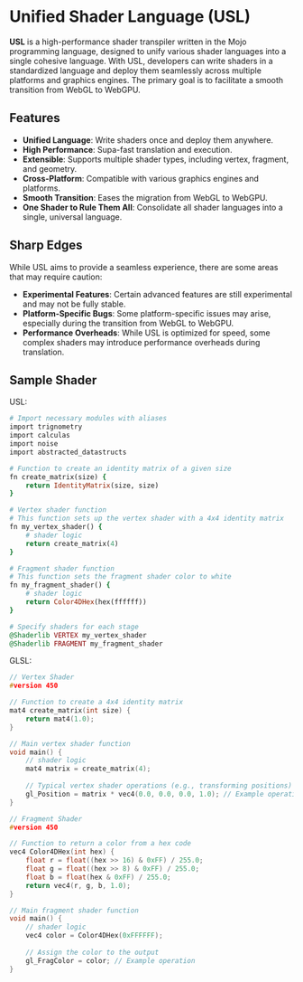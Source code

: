 # Unified Shader Language (USL)

**USL** is a high-performance shader transpiler written in the Mojo programming language, designed to unify various shader languages into a single cohesive language. With USL, developers can write shaders in a standardized language and deploy them seamlessly across multiple platforms and graphics engines. The primary goal is to facilitate a smooth transition from WebGL to WebGPU.

## Features

- **Unified Language**: Write shaders once and deploy them anywhere.
- **High Performance**: Supa-fast translation and execution.
- **Extensible**: Supports multiple shader types, including vertex, fragment, and geometry.
- **Cross-Platform**: Compatible with various graphics engines and platforms.
- **Smooth Transition**: Eases the migration from WebGL to WebGPU.
- **One Shader to Rule Them All**: Consolidate all shader languages into a single, universal language.

## Sharp Edges

While USL aims to provide a seamless experience, there are some areas that may require caution:

* **Experimental Features**: Certain advanced features are still experimental and may not be fully stable.
* **Platform-Specific Bugs**: Some platform-specific issues may arise, especially during the transition from WebGL to WebGPU.
* **Performance Overheads**: While USL is optimized for speed, some complex shaders may introduce performance overheads during translation.

## Sample Shader

USL:

```ruby
# Import necessary modules with aliases
import trignometry
import calculas
import noise
import abstracted_datastructs

# Function to create an identity matrix of a given size
fn create_matrix(size) {
    return IdentityMatrix(size, size)
}

# Vertex shader function
# This function sets up the vertex shader with a 4x4 identity matrix
fn my_vertex_shader() {
    # shader logic
    return create_matrix(4)
}

# Fragment shader function
# This function sets the fragment shader color to white
fn my_fragment_shader() {
    # shader logic
    return Color4DHex(hex(ffffff))
}

# Specify shaders for each stage
@Shaderlib VERTEX my_vertex_shader
@Shaderlib FRAGMENT my_fragment_shader

```
GLSL:

```c
// Vertex Shader
#version 450

// Function to create a 4x4 identity matrix
mat4 create_matrix(int size) {
    return mat4(1.0);
}

// Main vertex shader function
void main() {
    // shader logic
    mat4 matrix = create_matrix(4);
    
    // Typical vertex shader operations (e.g., transforming positions)
    gl_Position = matrix * vec4(0.0, 0.0, 0.0, 1.0); // Example operation
}

// Fragment Shader
#version 450

// Function to return a color from a hex code
vec4 Color4DHex(int hex) {
    float r = float((hex >> 16) & 0xFF) / 255.0;
    float g = float((hex >> 8) & 0xFF) / 255.0;
    float b = float(hex & 0xFF) / 255.0;
    return vec4(r, g, b, 1.0);
}

// Main fragment shader function
void main() {
    // shader logic
    vec4 color = Color4DHex(0xFFFFFF);
    
    // Assign the color to the output
    gl_FragColor = color; // Example operation
}
```